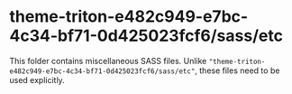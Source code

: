 # theme-triton-e482c949-e7bc-4c34-bf71-0d425023fcf6/sass/etc

This folder contains miscellaneous SASS files. Unlike `"theme-triton-e482c949-e7bc-4c34-bf71-0d425023fcf6/sass/etc"`, these files
need to be used explicitly.
